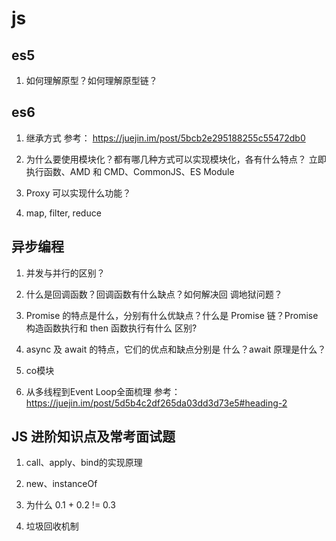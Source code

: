# js 

## es5
1. 如何理解原型？如何理解原型链？


## es6
1. 继承方式
参考： https://juejin.im/post/5bcb2e295188255c55472db0

2. 为什么要使⽤模块化？都有哪⼏种⽅式可以实现模块化，各有什么特点？
⽴即执⾏函数、AMD 和 CMD、CommonJS、ES Module

3. Proxy 可以实现什么功能？

4. map, filter, reduce

## 异步编程

1. 并发与并⾏的区别？

2. 什么是回调函数？回调函数有什么缺点？如何解决回 调地狱问题？
   
3. Promise 的特点是什么，分别有什么优缺点？什么是 Promise 链？Promise 构造函数执⾏和 then 函数执⾏有什么 区别?

4. async 及 await 的特点，它们的优点和缺点分别是 什么？await 原理是什么？

5. co模块

6. 从多线程到Event Loop全面梳理
参考： https://juejin.im/post/5d5b4c2df265da03dd3d73e5#heading-2

## JS 进阶知识点及常考⾯试题
1. call、apply、bind的实现原理

2. new、instanceOf

3. 为什么 0.1 + 0.2 != 0.3

4. 垃圾回收机制

